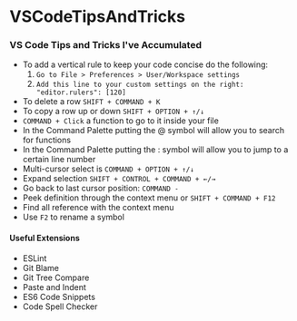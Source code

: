 # VSCodeTipsAndTricks
### VS Code Tips and Tricks I've Accumulated

- To add a vertical rule to keep your code concise do the following: 
  1. `Go to File > Preferences > User/Workspace settings`
  2. `Add this line to your custom settings on the right: "editor.rulers": [120]`
- To delete a row `SHIFT + COMMAND + K`
- To copy a row up or down `SHIFT + OPTION + ↑/↓`
- `COMMAND + Click` a function to go to it inside your file
- In the Command Palette putting the @ symbol will allow you to search for functions
- In the Command Palette putting the : symbol will allow you to jump to a certain line number
- Multi-cursor select is `COMMAND + OPTION + ↑/↓`
- Expand selection `SHIFT + CONTROL + COMMAND + ←/→`
- Go back to last cursor position: `COMMAND -`
- Peek definition through the context menu or `SHIFT + COMMAND + F12`
- Find all reference with the context menu
- Use `F2` to rename a symbol


#### Useful Extensions
- ESLint
- Git Blame
- Git Tree Compare
- Paste and Indent
- ES6 Code Snippets
- Code Spell Checker
